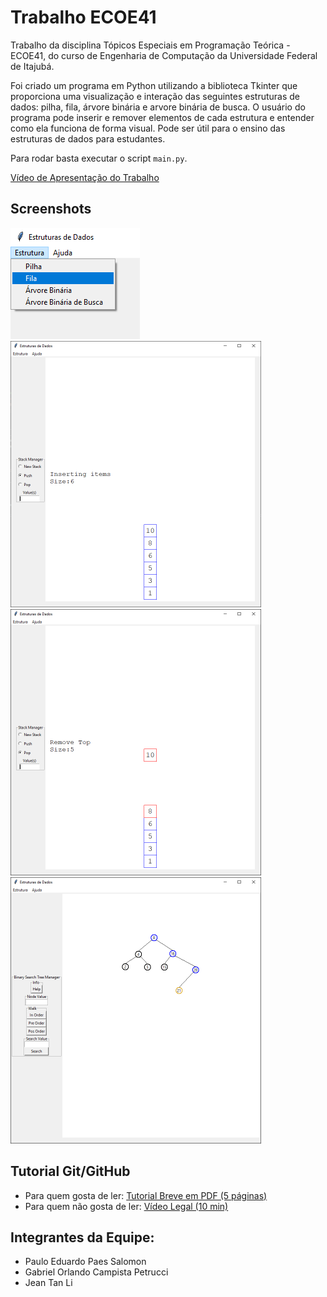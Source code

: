# Trabalho ECOE41

Trabalho da disciplina Tópicos Especiais em Programação Teórica - ECOE41, do curso de Engenharia de Computação da Universidade Federal de Itajubá.

Foi criado um programa em Python utilizando a biblioteca Tkinter que proporciona uma visualização e interação das seguintes estruturas de dados: pilha, fila, árvore binária e arvore binária de busca. O usuário do programa pode inserir e remover elementos de cada estrutura e entender como ela funciona de forma visual. Pode ser útil para o ensino das estruturas de dados para estudantes.

Para rodar basta executar o script `main.py`.

[Vídeo de Apresentação do Trabalho](https://youtu.be/8pxqRDdTAI4)

## Screenshots

<img src="img/menu-escolha-estrutura.png" width="207">

<img src="img/stack-push.png" width="401">

<img src="img/stack-pop.png" width="401">

<img src="img/arvore.png" width="401">

## Tutorial Git/GitHub
* Para quem gosta de ler: [Tutorial Breve em PDF (5 páginas)](git-github.pdf)
* Para quem não gosta de ler: [Vídeo Legal (10 min)](https://youtu.be/FV-hMoqHtcU?t=74)

## Integrantes da Equipe:
* Paulo Eduardo Paes Salomon
* Gabriel Orlando Campista Petrucci
* Jean Tan Li
